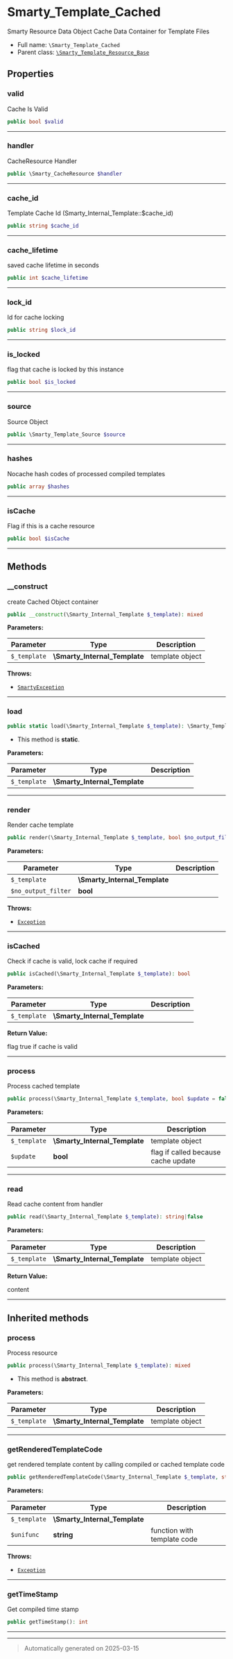 
# Smarty_Template_Cached

Smarty Resource Data Object
Cache Data Container for Template Files



* Full name: `\Smarty_Template_Cached`
* Parent class: [`\Smarty_Template_Resource_Base`](./Smarty_Template_Resource_Base.md)



## Properties


### valid

Cache Is Valid

```php
public bool $valid
```






***

### handler

CacheResource Handler

```php
public \Smarty_CacheResource $handler
```






***

### cache_id

Template Cache Id (Smarty_Internal_Template::$cache_id)

```php
public string $cache_id
```






***

### cache_lifetime

saved cache lifetime in seconds

```php
public int $cache_lifetime
```






***

### lock_id

Id for cache locking

```php
public string $lock_id
```






***

### is_locked

flag that cache is locked by this instance

```php
public bool $is_locked
```






***

### source

Source Object

```php
public \Smarty_Template_Source $source
```






***

### hashes

Nocache hash codes of processed compiled templates

```php
public array $hashes
```






***

### isCache

Flag if this is a cache resource

```php
public bool $isCache
```






***

## Methods


### __construct

create Cached Object container

```php
public __construct(\Smarty_Internal_Template $_template): mixed
```








**Parameters:**

| Parameter | Type | Description |
|-----------|------|-------------|
| `$_template` | **\Smarty_Internal_Template** | template object |




**Throws:**

- [`SmartyException`](./SmartyException.md)



***

### load



```php
public static load(\Smarty_Internal_Template $_template): \Smarty_Template_Cached
```



* This method is **static**.




**Parameters:**

| Parameter | Type | Description |
|-----------|------|-------------|
| `$_template` | **\Smarty_Internal_Template** |  |





***

### render

Render cache template

```php
public render(\Smarty_Internal_Template $_template, bool $no_output_filter = true): mixed
```








**Parameters:**

| Parameter | Type | Description |
|-----------|------|-------------|
| `$_template` | **\Smarty_Internal_Template** |  |
| `$no_output_filter` | **bool** |  |




**Throws:**

- [`Exception`](./Exception.md)



***

### isCached

Check if cache is valid, lock cache if required

```php
public isCached(\Smarty_Internal_Template $_template): bool
```








**Parameters:**

| Parameter | Type | Description |
|-----------|------|-------------|
| `$_template` | **\Smarty_Internal_Template** |  |


**Return Value:**

flag true if cache is valid




***

### process

Process cached template

```php
public process(\Smarty_Internal_Template $_template, bool $update = false): mixed
```








**Parameters:**

| Parameter | Type | Description |
|-----------|------|-------------|
| `$_template` | **\Smarty_Internal_Template** | template object |
| `$update` | **bool** | flag if called because cache update |





***

### read

Read cache content from handler

```php
public read(\Smarty_Internal_Template $_template): string|false
```








**Parameters:**

| Parameter | Type | Description |
|-----------|------|-------------|
| `$_template` | **\Smarty_Internal_Template** | template object |


**Return Value:**

content




***


## Inherited methods


### process

Process resource

```php
public process(\Smarty_Internal_Template $_template): mixed
```




* This method is **abstract**.



**Parameters:**

| Parameter | Type | Description |
|-----------|------|-------------|
| `$_template` | **\Smarty_Internal_Template** | template object |





***

### getRenderedTemplateCode

get rendered template content by calling compiled or cached template code

```php
public getRenderedTemplateCode(\Smarty_Internal_Template $_template, string $unifunc = null): mixed
```








**Parameters:**

| Parameter | Type | Description |
|-----------|------|-------------|
| `$_template` | **\Smarty_Internal_Template** |  |
| `$unifunc` | **string** | function with template code |




**Throws:**

- [`Exception`](./Exception.md)



***

### getTimeStamp

Get compiled time stamp

```php
public getTimeStamp(): int
```












***


***
> Automatically generated on 2025-03-15
